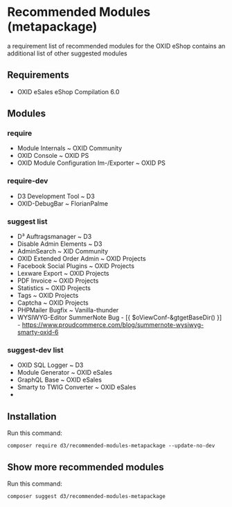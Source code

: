 # Recommended Modules (metapackage)
a requirement list of recommended modules for the OXID eShop
contains an additional list of other suggested modules

## Requirements

* OXID eSales eShop Compilation 6.0

## Modules

### require
* Module Internals ~ OXID Community
* OXID Console ~ OXID PS
* OXID Module Configuration Im-/Exporter ~ OXID PS

### require-dev
* D3 Development Tool ~ D3
* OXID-DebugBar ~ FlorianPalme

### suggest list
* D³ Auftragsmanager ~ D3
* Disable Admin Elements ~ D3
* AdminSearch ~ XID Community
* OXID Extended Order Admin ~ OXID Projects
* Facebook Social Plugins ~ OXID Projects
* Lexware Export ~ OXID Projects
* PDF Invoice ~ OXID Projects
* Statistics ~ OXID Projects
* Tags ~ OXID Projects
* Captcha ~ OXID Projects
* PHPMailer Bugfix ~ Vanilla-thunder
* WYSIWYG-Editor SummerNote Bug - [{ $oViewConf-&gtgetBaseDir() }] - https://www.proudcommerce.com/blog/summernote-wysiwyg-smarty-oxid-6

### suggest-dev list
* OXID SQL Logger ~ D3
* Module Generator ~ OXID eSales
* GraphQL Base ~ OXID eSales
* Smarty to TWIG Converter ~ OXID eSales
* 

## Installation

Run this command:

`composer require d3/recommended-modules-metapackage --update-no-dev`

## Show more recommended modules

Run this command:

`composer suggest d3/recommended-modules-metapackage`